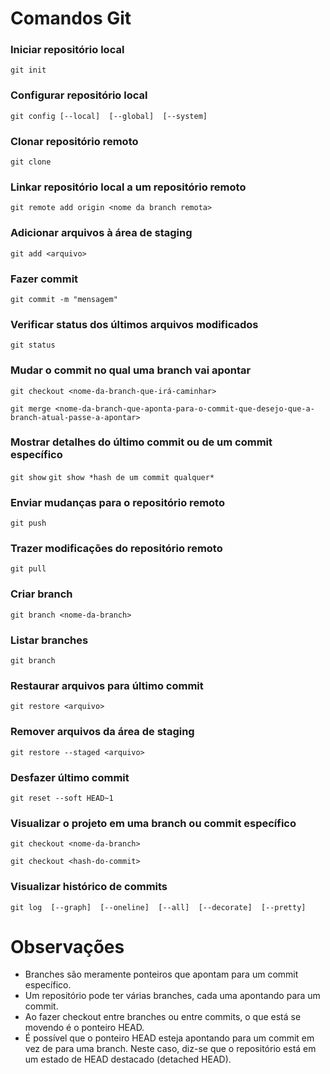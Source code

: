 # Comandos Git

### Iniciar repositório local
`git init`
### Configurar repositório local
`git config [--local]  [--global]  [--system]`
### Clonar repositório remoto
`git clone`
### Linkar repositório local a um repositório remoto
`git remote add origin <nome da branch remota>`
### Adicionar arquivos à área de staging
`git add <arquivo>`
### Fazer commit
`git commit -m "mensagem"`
### Verificar status dos últimos arquivos modificados
`git status`
### Mudar o commit no qual uma branch vai apontar
`git checkout <nome-da-branch-que-irá-caminhar>`

`git merge <nome-da-branch-que-aponta-para-o-commit-que-desejo-que-a-branch-atual-passe-a-apontar>`
### Mostrar detalhes do último commit ou de um commit específico
`git show`
`git show *hash de um commit qualquer*`
### Enviar mudanças para o repositório remoto
`git push`
### Trazer modificações do repositório remoto
`git pull`
### Criar branch
`git branch <nome-da-branch>`
### Listar branches
`git branch`
### Restaurar arquivos para último commit
`git restore <arquivo>`
### Remover arquivos da área de staging
`git restore --staged <arquivo>`
### Desfazer último commit
`git reset --soft HEAD~1`
### Visualizar o projeto em uma branch ou commit específico
`git checkout <nome-da-branch>`

`git checkout <hash-do-commit>`
### Visualizar histórico de commits
`git log  [--graph]  [--oneline]  [--all]  [--decorate]  [--pretty]`

# Observações
* Branches são meramente ponteiros que apontam para um commit específico.
* Um repositório pode ter várias branches, cada uma apontando para um commit.
* Ao fazer checkout entre branches ou entre commits, o que está se movendo é o ponteiro HEAD.
* É possível que o ponteiro HEAD esteja apontando para um commit em vez de para uma branch. Neste caso, diz-se que o repositório está em um estado de HEAD destacado (detached HEAD).
